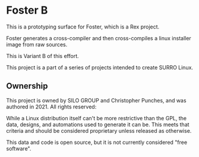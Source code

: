 # Foster B

This is a prototyping surface for Foster, which is a Rex project.

Foster generates a cross-compiler and then cross-compiles a linux installer image from raw sources.

This is Variant B of this effort.

This project is a part of a series of projects intended to create SURRO Linux.

## Ownership

This project is owned by SILO GROUP and Christopher Punches, and was authored in 2021.  All rights reserved:

While a Linux distribution itself can't be more restrictive than the GPL, the data, designs, and automations used to generate it can be.  This meets that criteria and should be considered proprietary unless released as otherwise.

This data and code is open source, but it is not currently considered "free software".
